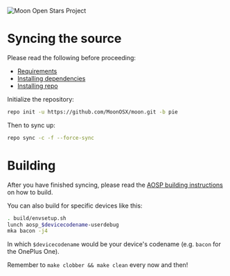 ![Moon Open Stars Project](https://raw.githubusercontent.com/MoonOSX/MoonOSXStuff/master/img/moonosx-banner-XDA.png)

Syncing the source
===================

Please read the following before proceeding:

* [Requirements](https://source.android.com/setup/build/requirements)
* [Installing dependencies](https://source.android.com/setup/build/initializing)
* [Installing repo](https://source.android.com/setup/build/downloading)

Initialize the repository:
```bash
repo init -u https://github.com/MoonOSX/moon.git -b pie
```

Then to sync up:
```bash
repo sync -c -f --force-sync
```

Building
========

After you have finished syncing, please read the [AOSP building instructions](https://source.android.com/setup/build/building) on how to build.

You can also build for specific devices like this:
```bash
. build/envsetup.sh
lunch aosp_$devicecodename-userdebug
mka bacon -j4
```

In which `$devicecodename` would be your device's codename (e.g. `bacon` for the OnePlus One).

Remember to `make clobber && make clean` every now and then!
